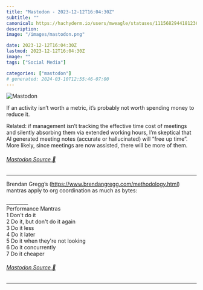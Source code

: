 ```yaml
---
title: "Mastodon - 2023-12-12T16:04:30Z"
subtitle: ""
canonical: https://hachyderm.io/users/mweagle/statuses/111568294418123611
description:
image: "/images/mastodon.png"

date: 2023-12-12T16:04:30Z
lastmod: 2023-12-12T16:04:30Z
image: ""
tags: ["Social Media"]

categories: ["mastodon"]
# generated: 2024-03-10T12:55:46-07:00
---
```

![Mastodon](/images/mastodon.png)

<p>If an activity isn’t worth a metric, it’s probably not worth spending money to reduce it. </p><p>Related: if management isn’t tracking the effective time cost of meetings and silently absorbing them via extended working hours, I’m skeptical that AI generated meeting notes (accurate or hallucinated) will “free up time”. More likely, since meetings are now assisted, there will be more of them.</p>


###### [Mastodon Source 🐘](https://hachyderm.io/@mweagle/111568294418123611)

___

<p>Brendan Gregg’s (<a href="https://www.brendangregg.com/methodology.html" target="_blank" rel="nofollow noopener noreferrer" translate="no"><span class="invisible">https://www.</span><span class="ellipsis">brendangregg.com/methodology.h</span><span class="invisible">tml</span></a>) mantras apply to org coordination as much as bytes:</p><p>_________<br />Performance Mantras<br />	1	Don&#39;t do it<br />	2	Do it, but don&#39;t do it again<br />	3	Do it less<br />	4	Do it later<br />	5	Do it when they&#39;re not looking<br />	6	Do it concurrently<br />	7	Do it cheaper</p>


###### [Mastodon Source 🐘](https://hachyderm.io/@mweagle/111568307888826550)

___
